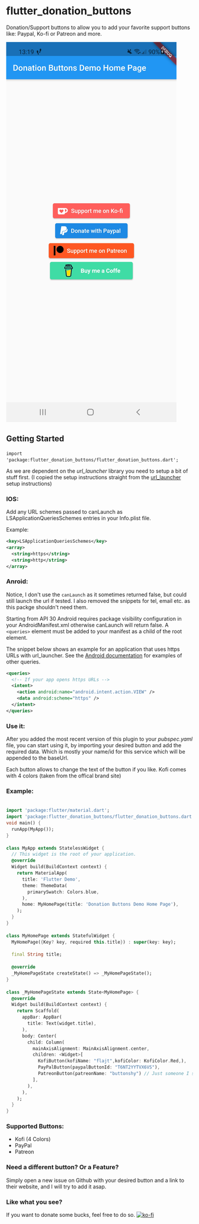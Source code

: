 # flutter_donation_buttons

Donation/Support buttons to allow you to add your favorite support buttons like: Paypal, Ko-fi or Patreon and more.

![default](screenshots/screenshot.jpg)

## Getting Started

`import 'package:flutter_donation_buttons/flutter_donation_buttons.dart';`

As we are dependent on the *url_launcher* library you need to setup a bit of stuff first.
(I copied the setup instructions straight from the [url_launcher](https://pub.dev/packages/url_launcher) setup instructions)
### IOS:

Add any URL schemes passed to canLaunch as LSApplicationQueriesSchemes entries in your Info.plist file.

Example:
```xml
<key>LSApplicationQueriesSchemes</key>
<array>
  <string>https</string>
  <string>http</string>
</array>
```
### Anroid:
Notice, I don't use the `canLaunch` as it sometimes returned false, but could still launch the url if tested.
I also removed the snippets for tel, email etc. as this packge shouldn't need them. 

Starting from API 30 Android requires package visibility configuration in your AndroidManifest.xml otherwise canLaunch will return false. 
A `<queries>` element must be added to your manifest as a child of the root element.

The snippet below shows an example for an application that uses https URLs with url_launcher. See the [Android documentation](https://developer.android.com/training/package-visibility/use-cases) for examples of other queries.
```xml
<queries>
  <!-- If your app opens https URLs -->
  <intent>
    <action android:name="android.intent.action.VIEW" />
    <data android:scheme="https" />
  </intent>
</queries>
```
### Use it:

After you added the most recent version of this plugin to your *pubspec.yaml* file, you can start using it, by importing your desired button and add the required data. Which is mostly your name/id for this service which will be appended to the baseUrl.

Each button allows to change the text of the button if you like.
Kofi comes with 4 colors (taken from the offical brand site)

### Example:

```dart

import 'package:flutter/material.dart';
import 'package:flutter_donation_buttons/flutter_donation_buttons.dart';
void main() {
  runApp(MyApp());
}

class MyApp extends StatelessWidget {
  // This widget is the root of your application.
  @override
  Widget build(BuildContext context) {
    return MaterialApp(
      title: 'Flutter Demo',
      theme: ThemeData(
        primarySwatch: Colors.blue,
      ),
      home: MyHomePage(title: 'Donation Buttons Demo Home Page'),
    );
  }
}

class MyHomePage extends StatefulWidget {
  MyHomePage({Key? key, required this.title}) : super(key: key);

  final String title;

  @override
  _MyHomePageState createState() => _MyHomePageState();
}

class _MyHomePageState extends State<MyHomePage> {
  @override
  Widget build(BuildContext context) {
    return Scaffold(
      appBar: AppBar(
        title: Text(widget.title),
      ),
      body: Center(
        child: Column(
          mainAxisAlignment: MainAxisAlignment.center,
          children: <Widget>[
            KofiButton(kofiName: "flajt",kofiColor: KofiColor.Red,),
            PayPalButton(paypalButtonId: "T6NT2YYTVX6VS"),
            PatreonButton(patreonName: "buttonshy") // Just someone I stumbled accross on Patreon as an example, not affiliaited with him
          ],
        ),
      ),
    );
  }
}

```

### Supported Buttons:
 - Kofi (4 Colors)
 - PayPal
 - Patreon


### Need a different button? Or a Feature?
Simply open a new issue on Github with your desired button and a link to their website, and I will try to add it asap.

### Like what you see?
If you want to donate some bucks, feel free to do so.
[![ko-fi](https://ko-fi.com/img/githubbutton_sm.svg)](https://ko-fi.com/J3J25543M)